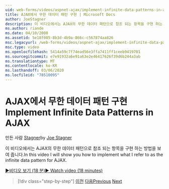 ```yaml
---
uid: web-forms/videos/aspnet-ajax/implement-infinite-data-patterns-in-ajax
title: AJAX에서 무한 데이터 패턴 구현 | Microsoft Docs
author: JoeStagner
description: 이 비디오에서는 AJAX의 무한 데이터 패턴으로 참조 되는 항목을 구현 하는 방법을 보여 줍니다.
ms.author: riande
ms.date: 04/10/2008
ms.assetid: 5e18f005-8b3d-4b9a-866c-c567874aa826
msc.legacyurl: /web-forms/videos/aspnet-ajax/implement-infinite-data-patterns-in-ajax
msc.type: video
ms.openlocfilehash: 5414a59c7f74ead56e3ffa7411ff1ceeb9419701
ms.sourcegitcommit: e7e91932a6e91a63e2e46417626f39d6b244a3ab
ms.translationtype: MT
ms.contentlocale: ko-KR
ms.lasthandoff: 03/06/2020
ms.locfileid: "78510095"
---
```

# <a name="implement-infinite-data-patterns-in-ajax"></a><span data-ttu-id="06822-103">AJAX에서 무한 데이터 패턴 구현</span><span class="sxs-lookup"><span data-stu-id="06822-103">Implement Infinite Data Patterns in AJAX</span></span>

<span data-ttu-id="06822-104">만든 사람 [Stagner](https://github.com/JoeStagner)</span><span class="sxs-lookup"><span data-stu-id="06822-104">by [Joe Stagner](https://github.com/JoeStagner)</span></span>

<span data-ttu-id="06822-105">이 비디오에서는 AJAX의 무한 데이터 패턴으로 참조 되는 항목을 구현 하는 방법을 보여 줍니다.</span><span class="sxs-lookup"><span data-stu-id="06822-105">In this video I will show you how to implement what I refer to as the infinite data pattern for AJAX.</span></span>

[<span data-ttu-id="06822-106">&#9654;비디오 보기 (18 분)</span><span class="sxs-lookup"><span data-stu-id="06822-106">&#9654; Watch video (18 minutes)</span></span>](https://channel9.msdn.com/Blogs/ASP-NET-Site-Videos/implement-infinite-data-patterns-in-ajax)

> [!div class="step-by-step"]
> <span data-ttu-id="06822-107">[이전](use-aspnet-ajax-cascading-drop-down-control-to-access-a-database.md)
> [다음](basic-aspnet-authentication-in-an-ajax-enabled-application.md)</span><span class="sxs-lookup"><span data-stu-id="06822-107">[Previous](use-aspnet-ajax-cascading-drop-down-control-to-access-a-database.md)
[Next](basic-aspnet-authentication-in-an-ajax-enabled-application.md)</span></span>
